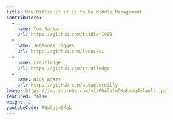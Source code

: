```yaml
---
title: How Difficult it is to be Middle Management
contributors:
  - 
    name: Tom Sadler
    url: https://github.com/tsadler1988
  - 
    name: Johannes Tigges
    url: https://github.com/lenucksi
  - 
    name: rrrutledge
    url: https://github.com/rrrutledge
  - 
    name: Nick Adams
    url: https://github.com/nadamsoreilly
image: https://img.youtube.com/vi/PQwlatm5Kak/mqdefault.jpg
featured: false
weight: 2
youtubeCode: PQwlatm5Kak
---
```


<!--- This file autogenerated from https://github.com/InnerSourceCommons/InnerSourceLearningPath/blob/main/scripts -->